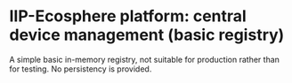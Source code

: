 # IIP-Ecosphere platform: central device management (basic registry)

A simple basic in-memory registry, not suitable for production rather than for testing. No persistency is provided.

